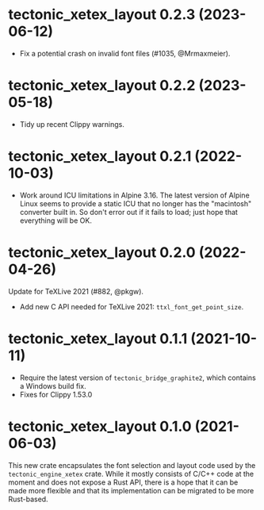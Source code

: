 # tectonic_xetex_layout 0.2.3 (2023-06-12)

- Fix a potential crash on invalid font files (#1035, @Mrmaxmeier).


# tectonic_xetex_layout 0.2.2 (2023-05-18)

- Tidy up recent Clippy warnings.


# tectonic_xetex_layout 0.2.1 (2022-10-03)

- Work around ICU limitations in Alpine 3.16. The latest version of Alpine Linux
  seems to provide a static ICU that no longer has the "macintosh" converter
  built in. So don't error out if it fails to load; just hope that everything
  will be OK.


# tectonic_xetex_layout 0.2.0 (2022-04-26)

Update for TeXLive 2021 (#882, @pkgw).

- Add new C API needed for TeXLive 2021: `ttxl_font_get_point_size`.


# tectonic_xetex_layout 0.1.1 (2021-10-11)

- Require the latest version of `tectonic_bridge_graphite2`, which contains a
  Windows build fix.
- Fixes for Clippy 1.53.0


# tectonic_xetex_layout 0.1.0 (2021-06-03)

This new crate encapsulates the font selection and layout code used by the
`tectonic_engine_xetex` crate. While it mostly consists of C/C++ code at the
moment and does not expose a Rust API, there is a hope that it can be made more
flexible and that its implementation can be migrated to be more Rust-based.
